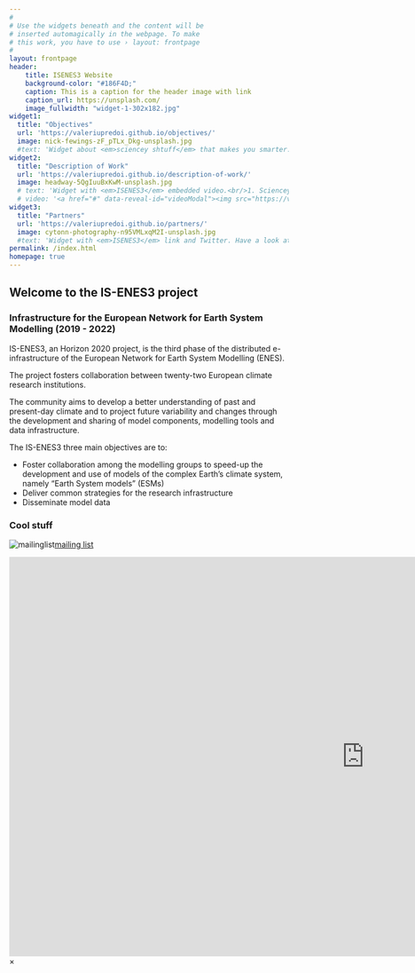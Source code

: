 ```yaml
---
#
# Use the widgets beneath and the content will be
# inserted automagically in the webpage. To make
# this work, you have to use › layout: frontpage
#
layout: frontpage
header:
    title: ISENES3 Website
    background-color: "#186F4D;"
    caption: This is a caption for the header image with link
    caption_url: https://unsplash.com/
    image_fullwidth: "widget-1-302x182.jpg"
widget1:
  title: "Objectives"
  url: 'https://valeriupredoi.github.io/objectives/'
  image: nick-fewings-zF_pTLx_Dkg-unsplash.jpg
  #text: 'Widget about <em>sciencey shtuff</em> that makes you smarter.'
widget2:
  title: "Description of Work"
  url: 'https://valeriupredoi.github.io/description-of-work/'
  image: headway-5QgIuuBxKwM-unsplash.jpg
  # text: 'Widget with <em>ISENES3</em> embedded video.<br/>1. Sciencey Shtuff 1<br/>2. Sciencey Shtuff 2'
  # video: '<a href="#" data-reveal-id="videoModal"><img src="https://valeriupredoi.github.io/images/porsche962Cvideo.jpg" width="302" height="182" alt=""/></a>'
widget3:
  title: "Partners"
  url: 'https://valeriupredoi.github.io/partners/'
  image: cytonn-photography-n95VMLxqM2I-unsplash.jpg 
  #text: 'Widget with <em>ISENES3</em> link and Twitter. Have a look at our <a href="https://is.enes.org/project/partners">ISENES3 Partners List</a> and call us at Twitter <a href="https://twitter.com/search?q=%23ISENES3">@ISENES3</a>.'
permalink: /index.html
homepage: true
---
```


## Welcome to the IS-ENES3 project
### Infrastructure for the European Network for Earth System Modelling (2019 - 2022)

IS-ENES3, an Horizon 2020 project, is the third phase of the distributed e-infrastructure of the European Network for Earth System Modelling (ENES).

The project fosters collaboration between twenty-two European climate research institutions.

The community aims to develop a better understanding of past and present-day climate and to project future variability and changes through the development and sharing of model components, modelling tools and data infrastructure.

The IS-ENES3 three main objectives are to: 
- Foster collaboration among the modelling groups to speed-up the development and use of models of the complex Earth’s climate system, namely “Earth System models” (ESMs)
- Deliver common strategies for the research infrastructure
- Disseminate model data

### Cool stuff

![mailinglist](../images/liam-truong-oeDH20DVb2A-unsplash.jpg)[mailing list](https://lists.enes.org/mailman/listinfo/is-enes3)

<div id="videoModal" class="reveal-modal large" data-reveal="">
  <div class="flex-video widescreen vimeo" style="display: block;">
    <iframe width="1280" height="720" src="https://www.youtube.com/embed/BHMqckkh52g" frameborder="0" allowfullscreen></iframe>
  </div>
  <a class="close-reveal-modal">&#215;</a>
</div>
